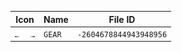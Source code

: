 | Icon | Name | File ID |
| ---  | ---  | ---     |
| ![](GEAR.png) | `GEAR` | `-2604678844943948956` |
